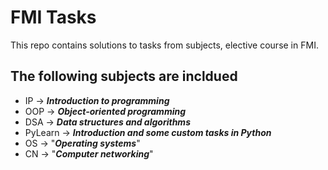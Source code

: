 # FMI Tasks

This repo contains solutions to tasks from subjects, elective course in FMI.

The following subjects are incldued
-

-  IP -> ***Introduction to programming***
-  OOP -> ***Object-oriented programming***
-  DSA -> ***Data structures and algorithms***
-  PyLearn -> ***Introduction and some custom tasks in Python***
-  OS -> "***Operating systems***"
-  CN -> "***Computer networking***"
